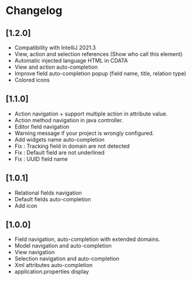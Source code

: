 # Changelog

## [1.2.0]

- Compatibility with IntelliJ 2021.3
- View, action and selection references (Show who call this element)
- Automatic injected language HTML in CDATA
- View and action auto-completion
- Improve field auto-completion popup (field name, title, relation type)
- Colored icons

## [1.1.0]

- Action navigation + support multiple action in attribute value.
- Action method navigation in java controller.
- Editor field navigation
- Warning message if your project is wrongly configured.
- Add widgets name auto-completion
- Fix : Tracking field in domain are not detected
- Fix : Default field are not underlined
- Fix : UUID field name

## [1.0.1]

- Relational fields navigation
- Default fields auto-completion
- Add icon

## [1.0.0]
- Field navigation, auto-completion with extended domains.
- Model navigation and auto-completion
- View navigation
- Selection navigation and auto-completion
- Xml attributes auto-completion
- application.properties display


